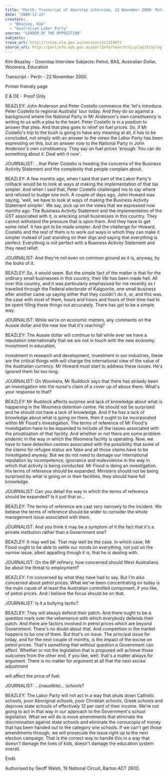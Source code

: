```yaml
---
title: "Perth: Transcript of doorstop interview, 22 November 2000: Petrol, BAS, Australian Dollar, Woomera, education."
date: "2000-11-22"
creators:
  - "Beazley, Kim"
  - "Australian Labor Party"
source: "LEADER OF THE OPPOSITION"
subjects:
trove_url: http://trove.nla.gov.au/version/211219071
source_url: http://parlinfo.aph.gov.au/parlInfo/search/display/display.w3p;query=Id%3A%22media/pressrel/57X26%22
---
```


 Kim Beazley - Doorstop Interview Subjects: Petrol, BAS, Australian Dollar, Woomera, Education

 Transcript - Perth - 22 November 2000

 Printer friendly page

 E & OE - Proof Only

 BEAZLEY: John Anderson and Peter Costello commence the 'let's introduce Peter Costello to regional Australia' tour today. And they do so against a background where the National Party in Mr Anderson's own constituency is writing to us with a plea to the heart. Peter Costello is in a position to answer that plea. And that plea goes to relief on fuel prices. So, if Mr Costello's trip to the bush is going to have any meaning at all, it has to be concluded, not simply with an answer to the views the Labor Party has been expressing on this, but an answer now to the National Party in John Anderson's own constituency. They say on fuel prices 'enough. You can do something about it. Deal with it now'.

 JOURNALIST: ...that Peter Costello is heeding the concerns of the Business Activity Statement and the complexity that people complain about.

 BEAZLEY: A few months ago, when I said that part of the Labor Party's rollback would be to look at ways at making the implementation of that tax simpler. And when I said that, Peter Costello challenged me to say where and refused to budge one inch. A couple of days ago, John Howard was saying, 'well, we have to look at ways of making the Business Activity Statement simpler'. We say, pick up on the views that we expressed now months ago. The Business Activity Statement and the implementation of the GST associated with it, is wrecking small businesses in this country. They cannot withstand the pressure that is upon them. And they have to get some relief. It has got to be made simpler. And the challenge for Howard, Costello and the rest of them is to work out ways in which they can make it simpler instead of just standing on their digs and saying that everything is perfect. Everything is not perfect with a Business Activity Statement and they need relief.

 JOURNALIST: And they're not even on common ground as it is, anyway, by the looks of it.

 BEAZLEY: So, it would seem. But the simple fact of the matter is that for the ordinary small businesses in this country, their life has been made hell. All over this country, and it was particularly emphasised for me recently as I travelled through the Federal electorate of Kalgoorlie, one small business after another came up saying either that they couldn't do it, or, and this was the case with most of them, hours and hours and hours of their time had to be spent filling these things out accurately. There has got to be a simple way.

 JOURNALIST: While we're on economic matters, any comments on the Aussie dollar and the new low that it's reaching?

 BEAZLEY: The Aussie dollar will continue to fall while ever we have a reputation internationally that we are not in touch with the new economy. Investment in education,

 investment in research and development, investment in our industries, these are the critical things with will change the international view of the value of the Australian currency. Mr Howard must start to address these issues. He's ignored them far too long.

 JOURNALIST: On Woomera, Mr Ruddock says that there has already been an investigation into the nurse's claim of a cover up of abuse there. What's your response to that?

 BEAZLEY: Mr Ruddock affects surprise and lack of knowledge about what is happening in the Woomera detention centre. He should not be surprised and he should not have a lack of knowledge. And if he has a lack of knowledge about what is going on there, then it ought to be incorporated within Mr Flood's investigation. The terms of reference of Mr Flood's investigation have to be expanded to include all the issues associated with the privatisation of that facility. And whether or not there are some problem endemic in the way in which the Woomera facility is operating. Now, we have to have detention centres associated with the possibility that some of the claims for refugee status are false and all those claims have to be investigated anyway. But we do not need to damage our international reputation by incompetence, ignorance and malevolence in the way in which that activity is being conducted. Mr Flood is doing an investigation. His terms of reference should be expanded. Ministers should not be being surprised by what is going on in their facilities, they should have full knowledge.

 JOURNALIST: Can you detail the way in which the terms of reference should be expanded? Is it just that or...

 BEAZLEY: The terms of reference are cast very narrowly to the incident. We believe the terms of reference should be wider to consider the whole management issue associated with them.

 JOURNALIST: And you think it may be a symptom of it the fact that it's a private institution rather than a Government one?

 BEAZLEY: It may well be. That may well be the case. In which case, Mr Flood ought to be able to settle our minds on everything, not just on the narrow issue, albeit appalling though it is, that he is dealing with.

 JOURNALIST: On the BP refinery, how concerned should West Australians be about the threat to employment?

 BEAZLEY: I'm concerned by what they have had to say. But I'm also concerned about petrol prices. What we've been concentrating on today is the main cause of at least the Australian controlled component, if you like, of petrol prices. And I believe the focus should be on that.

 JOURNALIST: Is it a bullying tactic?

 BEAZLEY: They will always defend their patch. And there ought to be a question mark over the vehemence with which everybody defends their patch. And there are factors involved in petrol prices which are beyond Government. There's no doubt about that. And competition in the market happens to be one of them. But that's on issue. The principal issue for today, and for the next couple of months, is the impact of the excise on petrol prices. That's something that without question a Government can affect. Whether or not the legislation that is proposed will achieve those outcomes from the other end, if you like, well, that's a matter always for argument. There is no matter for argument at all that the next excise adjustment

 will affect the price of fuel.

 JOURNALIST: …(inaudible)… schools?

 BEAZLEY: The Labor Party will not act in a way that shuts down Catholic schools, poor Aboriginal schools, poor Christian schools, Greek schools and deprives state schools of effectively 12 per cent of their income. We're not going to act in that way in our approach to the Government's school legislation. What we will do is move amendments that eliminate the discrimination against state schools and eliminate the cornucopia of money that has been handed out to the category one schools. If we can't get those amendments through, we will prosecute the issue right up to the next election campaign. That is the correct way to handle this in a way that doesn't damage the lives of kids, doesn't damage the education system overall.

 Ends

 Authorised by Geoff Walsh, 19 National Circuit, Barton ACT 2600.

